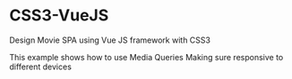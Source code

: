 # CSS3-VueJS
Design Movie SPA using Vue JS framework with CSS3

This example shows how to use Media Queries 
Making sure responsive to different devices

